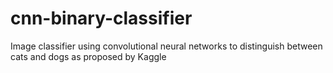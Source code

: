 # cnn-binary-classifier
Image classifier using convolutional neural networks to distinguish between cats and dogs as proposed by Kaggle
